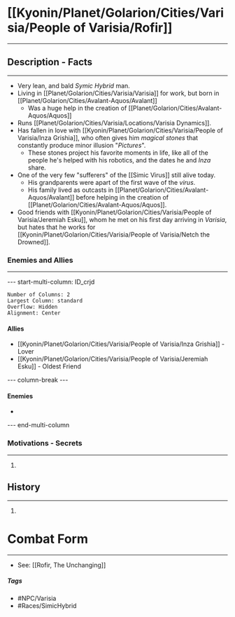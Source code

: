 # [[Kyonin/Planet/Golarion/Cities/Varisia/People of Varisia/Rofir]] 
---
## Description - Facts
---
- Very lean, and bald *Symic Hybrid* man. 
- Living in [[Planet/Golarion/Cities/Varisia/Varisia]] for work, but born in [[Planet/Golarion/Cities/Avalant-Aquos/Avalant]] 
	- Was a huge help in the creation of [[Planet/Golarion/Cities/Avalant-Aquos/Aquos]]
- Runs [[Planet/Golarion/Cities/Varisia/Locations/Varisia Dynamics]].
- Has fallen in love with [[Kyonin/Planet/Golarion/Cities/Varisia/People of Varisia/Inza Grishia]], who often gives him *magical stones* that constantly produce minor illusion "*Pictures*".
	- These stones project his favorite moments in life, like all of the people he's helped with his robotics, and the dates he and *Inza* share.
- One of the very few "sufferers" of the [[Simic Virus]] still alive today.
	- His grandparents were apart of the first wave of the *virus*.
	- His family lived as outcasts in [[Planet/Golarion/Cities/Avalant-Aquos/Avalant]] before helping in the creation of [[Planet/Golarion/Cities/Avalant-Aquos/Aquos]].
- Good friends with [[Kyonin/Planet/Golarion/Cities/Varisia/People of Varisia/Jeremiah Esku]], whom he met on his first day arriving in *Varisia*, but hates that he works for [[Kyonin/Planet/Golarion/Cities/Varisia/People of Varisia/Netch the Drowned]].

### Enemies and Allies
---
--- start-multi-column: ID_crjd
```column-settings
Number of Columns: 2
Largest Column: standard
Overflow: Hidden
Alignment: Center
```

#### Allies
- [[Kyonin/Planet/Golarion/Cities/Varisia/People of Varisia/Inza Grishia]] - Lover
- [[Kyonin/Planet/Golarion/Cities/Varisia/People of Varisia/Jeremiah Esku]] - Oldest Friend

--- column-break ---
#### Enemies
- 

--- end-multi-column
### Motivations - Secrets
---
1. 

## History
---
1. 

# Combat Form
---
- See: [[Rofir, The Unchanging]] 

##### Tags
- #NPC/Varisia
- #Races/SimicHybrid